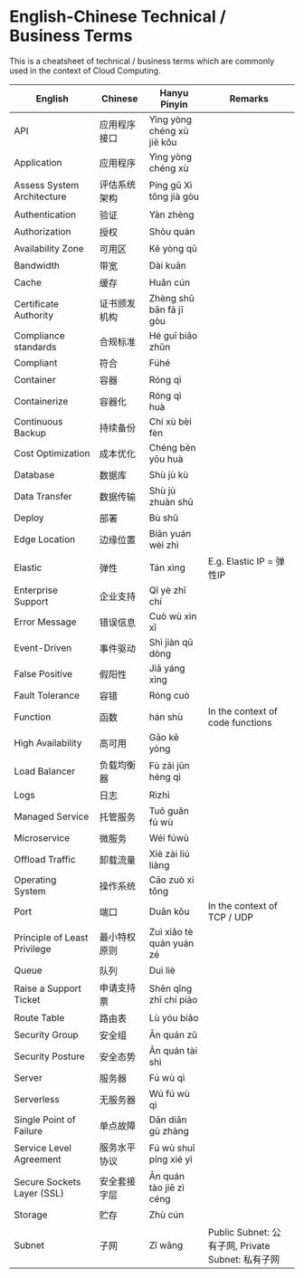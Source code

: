 # English-Chinese Technical / Business Terms
This is a cheatsheet of technical / business terms which are commonly used in the context of Cloud Computing.

| English | Chinese | Hanyu Pinyin | Remarks |
| ----------- | ----------- | ----------- | ----------- |
| API | 应用程序接口 | Yìng yòng chéng xù jiē kǒu |
| Application | 应用程序 | Yìng yòng chéng xù |
| Assess System Architecture | 评估系统架构 | Píng gū Xì tǒng jià gòu |
| Authentication | 验证 | Yàn zhèng |
| Authorization | 授权 | Shòu quán |
| Availability Zone | 可用区 | Kě yòng qū |
| Bandwidth | 带宽 | Dài kuān |
| Cache | 缓存  | Huǎn cún |
| Certificate Authority | 证书颁发机构 | Zhèng shū bān fā jī gòu |
| Compliance standards | 合规标准 | Hé guī biāo zhǔn |
| Compliant | 符合 | Fúhé |
| Container | 容器 | Róng qì |
| Containerize | 容器化 | Róng qì huà |
| Continuous Backup | 持续备份 | Chí xù bèi fèn |
| Cost Optimization | 成本优化 | Chéng běn yōu huà |
| Database | 数据库 | Shù jù kù |
| Data Transfer | 数据传输 | Shù jù zhuàn shū |
| Deploy | 部署 | Bù shǔ |
| Edge Location | 边缘位置 | Biān yuán wèi zhì |
| Elastic | 弹性 | Tán xìng | E.g. Elastic IP = 弹性IP |
| Enterprise Support | 企业支持 | Qǐ yè zhī chí
| Error Message | 错误信息 | Cuò wù xìn xī |
| Event-Driven | 事件驱动 | Shì jiàn qū dòng |
| False Positive | 假阳性 | Jiǎ yáng xìng |
| Fault Tolerance | 容错 | Róng cuò |
| Function | 函数 | hán shù | In the context of code functions
| High Availability | 高可用 | Gāo kě yòng |
| Load Balancer | 负载均衡器 | Fù zǎi jūn héng qì |
| Logs | 日志 | Rìzhì |
| Managed Service | 托管服务 | Tuō guǎn fú wù |
| Microservice | 微服务 | Wéi fúwù |
| Offload Traffic | 卸载流量 | Xiè zài liú liàng |
| Operating System | 操作系统 | Cāo zuò xì tǒng |
| Port | 端口 | Duān kǒu | In the context of TCP / UDP |
| Principle of Least Privilege | 最小特权原则 | Zuì xiǎo tè quán yuán zé |
| Queue | 队列 | Duì liè |
| Raise a Support Ticket | 申请支持票 | Shēn qǐng zhī chí piào |
| Route Table | 路由表 | Lù yóu biǎo |
| Security Group | 安全组 | Ān quán zǔ |
| Security Posture | 安全态势 | Ān quán tài shì |
| Server | 服务器 | Fú wù qì |
| Serverless | 无服务器 | Wú fú wù qì |
| Single Point of Failure | 单点故障 | Dān diǎn gù zhàng |
| Service Level Agreement | 服务水平协议 | Fú wù shuǐ píng xié yì |
| Secure Sockets Layer (SSL) | 安全套接字层 | Ān quán tào jiē zì céng |
| Storage | 贮存 | Zhù cún |
| Subnet | 子网 | Zǐ wǎng | Public Subnet: 公有子网, Private Subnet: 私有子网 |
